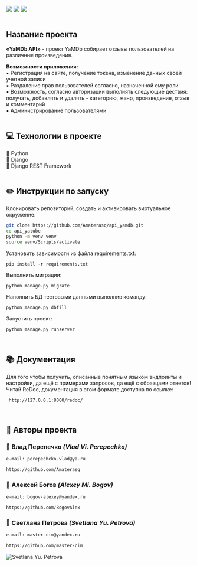 ![](https://img.shields.io/badge/Python-3.7.5-blue) 
![](https://img.shields.io/badge/Django-2.2.16-green)
![](https://img.shields.io/badge/DjangoRestFramework-3.12.4-red)
<br><br>
## Название проекта
**«YaMDb API»** - проект YaMDb собирает отзывы пользователей на различные произведения.

**Возможности приложения:**<br>
:black_small_square: Регистрация на сайте, получение токена, изменение данных своей учетной записи<br>
:black_small_square: Раздаление прав пользователей согласно, назначенной ему роли<br>
:black_small_square: Возможность, согласно авторизации выполнять следующие дествия: получать, добавлять и удалять - категорию, жанр, произведение, отзыв и комментарий<br>
:black_small_square: Администрирование пользователями<br><br>


## :computer: Технологии в проекте

:small_blue_diamond: Python <br>
:small_blue_diamond: Django <br>
:small_blue_diamond: Django REST Framework <br><br>


## :pencil2: Инструкции по запуску

Клонировать репозиторий, создать и активировать виртуальное окружение:

```sh
git clone https://github.com/Amaterasq/api_yamdb.git
cd api_yatube
python -m venv venv
source venv/Scripts/activate
```

Установить зависимости из файла requirements.txt:

```
pip install -r requirements.txt
```

Выполнить миграции:

```
python manage.py migrate
```

Наполнить БД тестовыми данными выполнив команду:

```
python manage.py dbfill
```

Запустить проект:

```
python manage.py runserver
```

<br>

## :books: Документация
Для того чтобы получить, описанные понятным языком эндпоинты и настройки, да ещё с примерами запросов, да ещё с образцами ответов!
Читай ReDoc, документация в этом формате доступна по ссылке:

```html
 http://127.0.0.1:8000/redoc/
```

<br>

## :bust_in_silhouette: Авторы проекта 

### :small_orange_diamond: Влад Перепечко _(Vlad Vi. Perepechko)_
```html
e-mail: perepechcko.vlad@ya.ru
```
```html
https://github.com/Amaterasq
```

### :small_orange_diamond: Алексей Богов _(Alexey Mi. Bogov)_
```html
e-mail: bogov-alexey@yandex.ru
```
```html
https://github.com/BogovAlex
```

### :small_orange_diamond: Светлана  Петрова _(Svetlana Yu. Petrova)_
```html
e-mail: master-cim@yandex.ru
```
```html
https://github.com/master-cim
```
![Svetlana Yu. Petrova](https://scontent-iev1-1.xx.fbcdn.net/v/t1.6435-9/p206x206/101204812_2968762206526462_4647695449438814208_n.jpg?_nc_cat=102&ccb=1-5&_nc_sid=da31f3&_nc_ohc=HlW3XVYBr3MAX8bhEGi&_nc_ht=scontent-iev1-1.xx&oh=00_AT-SmL9NzrKGJR1Omw4dt7rbXW-NNr_pcrXXOTM0V5fMuQ&oe=62086683 "Svetlana Yu. Petrova")
